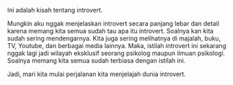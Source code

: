 Ini adalah kisah tentang introvert.

Mungkin aku nggak menjelaskan introvert secara panjang lebar dan detail karena memang kita semua sudah tau apa itu introvert. Soalnya kan kita sudah sering mendengarnya. Kita juga sering melihatnya di majalah, buku, TV, Youtube, dan berbagai media lainnya. Maka, istilah introvert ini sekarang nggak lagi jadi wilayah eksklusif seorang psikolog maupun ilmuan psikologi. Soalnya memang kita semua sudah terbiasa dengan istilah ini.

Jadi, mari kita mulai perjalanan kita menjelajah dunia introvert.